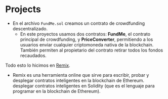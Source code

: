 # Projects

- En el archivo `FundMe.sol` creamos un contrato de crowdfunding descentralizado.
  - En este proyectos usamos dos contratos: **FundMe**, el contrato principal de crowdfunding, y **PriceConverter**, permitiendo a los usuarios enviar cualquier criptomoneda nativa de la blockchain. También permiten al propietario del contrato retirar todos los fondos recaudados.

 Todo esto lo hicimos en [Remix](https://remix.ethereum.org/).
 - Remix es una herramienta online que sirve para escribir, probar y desplegar contratos inteligentes en la blockchain de Ethereum. desplegar contratos inteligentes en Solidity (que es el lenguaje para programar en la blockchain de Ethereum).
